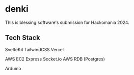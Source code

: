 # denki
This is blessing software's submission for Hackomania 2024.

## Tech Stack
SvelteKit
TailwindCSS
Vercel

AWS EC2
Express
Socket.io
AWS RDB (Postgres)

Arduino
